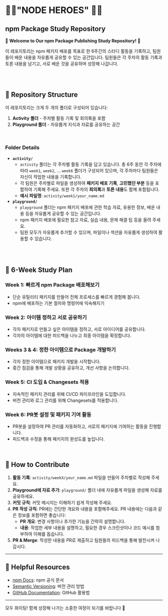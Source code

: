 # 🦸‍♂️"NODE HEROES" 🦸‍♂️

## npm Package Study Repository

🎉 **Welcome to Our npm Package Publishing Study Repository!** 🎉

이 레포지토리는 npm 패키지 배포를 목표로 한 6주간의 스터디 활동을 기록하고, 팀원들이 배운 내용을 자유롭게 공유할 수 있는 공간입니다. 팀원들은 각 주차의 활동 기록과 토론 내용을 남기고, 서로 배운 것을 공유하며 성장해 나갑니다.

<br/>
<br/>

## 📂 Repository Structure

이 레포지토리는 크게 두 개의 폴더로 구성되어 있습니다:

1. **Activity 폴더** - 주차별 활동 기록 및 회의록을 포함
2. **Playground 폴더** - 자유롭게 지식과 자료를 공유하는 공간

<br/>

### Folder Details

- **`activity/`**
  - `activity` 폴더는 각 주차별 활동 기록을 담고 있습니다. 총 6주 동안 각 주차에 따라 `week1`, `week2`, ... `week6` 폴더가 구성되어 있으며, 각 주차마다 팀원들은 자신이 작업한 내용을 기록합니다.
  - 각 팀원은 주차별로 파일을 생성하여 **패키지 배포 기록**, **고민했던 부분** 등을 포함하여 기록해 주세요. 또한 각 주차의 **회의록**과 **토론 내용**도 함께 포함됩니다.
  - **예시 파일명**: `activity/week1/your_name.md`
- **`playground/`**
  - `playground` 폴더는 npm 패키지 배포에 관한 학습 자료, 유용한 정보, 배운 내용 등을 자유롭게 공유할 수 있는 공간입니다.
  - npm 패키지 배포에 필요한 참고 자료, 실습 내용, 문제 해결 팁 등을 올려 주세요.
  - 팀원 모두가 자유롭게 추가할 수 있으며, 파일이나 섹션을 자유롭게 생성하여 활용할 수 있습니다.

<br/>
<br/>

## 📅 6-Week Study Plan

### Week 1: 빠르게 npm Package 배포해보기

- 단순 유틸리티 패키지를 만들어 전체 프로세스를 빠르게 경험해 봅니다.
- npm에 배포하는 기본 절차와 명령어에 익숙해지기

### Week 2: 아이템 정하고 서로 공유하기

- 각자 패키지로 만들고 싶은 아이템을 정하고, 서로 아이디어를 공유합니다.
- 각자의 아이템에 대한 피드백을 나누고 최종 아이템을 확정합니다.

### Weeks 3 & 4: 정한 아이템으로 Package 개발하기

- 각자 정한 아이템으로 패키지 개발을 시작합니다.
- 중간 점검을 통해 개발 상황을 공유하고, 개선 사항을 논의합니다.

### Week 5: CI 도입 & Changesets 적용

- 지속적인 패키지 관리를 위해 CI/CD 파이프라인을 도입합니다.
- 버전 관리와 로그 관리를 위해 Changesets를 적용합니다.

### Week 6: PR봇 설정 및 패키지 기여 활동

- PR봇을 설정하여 PR 관리를 자동화하고, 서로의 패키지에 기여하는 활동을 진행합니다.
- 피드백과 수정을 통해 패키지의 완성도를 높입니다.

<br/>

## 🌱 How to Contribute

1. **활동 기록**: `activity/weekX/your_name.md` 파일을 만들어 주차별로 작성해 주세요.
2. **Playground에 자료 추가**: `playground/` 폴더 내에 자유롭게 파일을 생성해 자료를 공유하세요.
3. **커밋 규칙**: 커밋 메시지는 이해하기 쉽게 작성해 주세요.
4. **PR 작성 규칙**: PR에는 간단한 개요와 내용을 포함해주세요. PR 내용에는 다음과 같은 정보를 포함하면 좋습니다:
   - **PR 개요**: 변경 사항이나 추가한 기능을 간략히 설명합니다.
   - **내용**: 작업한 세부 내용을 설명하고, 필요한 경우 스크린샷이나 코드 예시를 첨부하여 이해를 돕습니다.
5. **PR & Merge**: 작성한 내용을 PR로 제출하고 팀원들의 피드백을 통해 발전시켜 나갑시다.

---

## 🌟 Helpful Resources

- [npm Docs](https://docs.npmjs.com/): npm 공식 문서
- [Semantic Versioning](https://semver.org/): 버전 관리 방법
- [GitHub Documentation](https://docs.github.com/): GitHub 활용법

---

모두 화이팅! 함께 성장해 나가는 소중한 여정이 되기를 바랍니다 🚀
